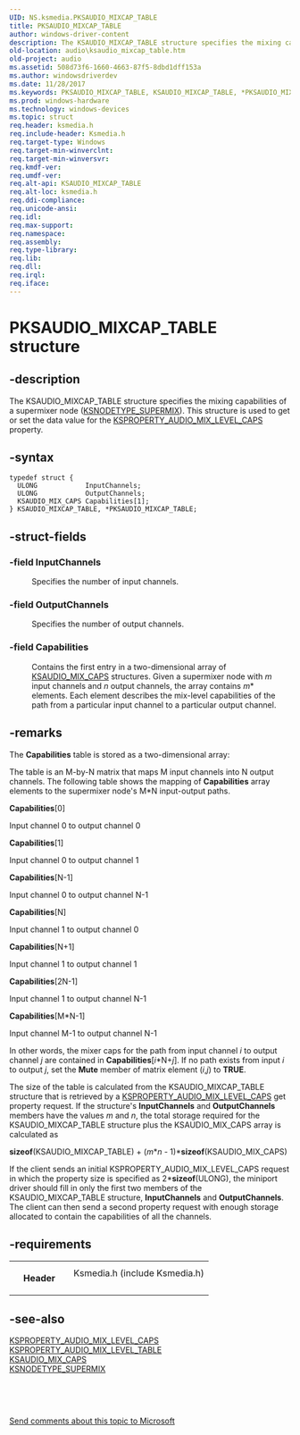 ```yaml
---
UID: NS.ksmedia.PKSAUDIO_MIXCAP_TABLE
title: PKSAUDIO_MIXCAP_TABLE
author: windows-driver-content
description: The KSAUDIO_MIXCAP_TABLE structure specifies the mixing capabilities of a supermixer node (KSNODETYPE_SUPERMIX). This structure is used to get or set the data value for the KSPROPERTY_AUDIO_MIX_LEVEL_CAPS property.
old-location: audio\ksaudio_mixcap_table.htm
old-project: audio
ms.assetid: 508d73f6-1660-4663-87f5-8dbd1dff153a
ms.author: windowsdriverdev
ms.date: 11/28/2017
ms.keywords: PKSAUDIO_MIXCAP_TABLE, KSAUDIO_MIXCAP_TABLE, *PKSAUDIO_MIXCAP_TABLE
ms.prod: windows-hardware
ms.technology: windows-devices
ms.topic: struct
req.header: ksmedia.h
req.include-header: Ksmedia.h
req.target-type: Windows
req.target-min-winverclnt: 
req.target-min-winversvr: 
req.kmdf-ver: 
req.umdf-ver: 
req.alt-api: KSAUDIO_MIXCAP_TABLE
req.alt-loc: ksmedia.h
req.ddi-compliance: 
req.unicode-ansi: 
req.idl: 
req.max-support: 
req.namespace: 
req.assembly: 
req.type-library: 
req.lib: 
req.dll: 
req.irql: 
req.iface: 
---
```


# PKSAUDIO_MIXCAP_TABLE structure



## -description
<p>The KSAUDIO_MIXCAP_TABLE structure specifies the mixing capabilities of a supermixer node (<a href="https://msdn.microsoft.com/library/windows/hardware/ff537198">KSNODETYPE_SUPERMIX</a>). This structure is used to get or set the data value for the <a href="https://msdn.microsoft.com/library/windows/hardware/ff537291">KSPROPERTY_AUDIO_MIX_LEVEL_CAPS</a> property.</p>


## -syntax

````
typedef struct {
  ULONG            InputChannels;
  ULONG            OutputChannels;
  KSAUDIO_MIX_CAPS Capabilities[1];
} KSAUDIO_MIXCAP_TABLE, *PKSAUDIO_MIXCAP_TABLE;
````


## -struct-fields
<dl>

### -field InputChannels

<dd>
<p>Specifies the number of input channels.</p>
</dd>

### -field OutputChannels

<dd>
<p>Specifies the number of output channels.</p>
</dd>

### -field Capabilities

<dd>
<p>Contains the first entry in a two-dimensional array of <a href="audio.ksaudio_mix_caps">KSAUDIO_MIX_CAPS</a> structures. Given a supermixer node with <i>m</i> input channels and <i>n</i> output channels, the array contains <i>m</i>*<i></i> elements. Each element describes the mix-level capabilities of the path from a particular input channel to a particular output channel.</p>
</dd>
</dl>

## -remarks
<p>The <b>Capabilities</b> table is stored as a two-dimensional array:</p>

<p>The table is an M-by-N matrix that maps M input channels into N output channels. The following table shows the mapping of <b>Capabilities</b> array elements to the supermixer node's M*N input-output paths.</p>

<p><b>Capabilities</b>[0]</p>

<p>Input channel 0 to output channel 0</p>

<p><b>Capabilities</b>[1]</p>

<p>Input channel 0 to output channel 1</p>

<p><b>Capabilities</b>[N-1]</p>

<p>Input channel 0 to output channel N-1</p>

<p><b>Capabilities</b>[N]</p>

<p>Input channel 1 to output channel 0</p>

<p><b>Capabilities</b>[N+1]</p>

<p>Input channel 1 to output channel 1</p>

<p><b>Capabilities</b>[2N-1]</p>

<p>Input channel 1 to output channel N-1</p>

<p><b>Capabilities</b>[M*N-1]</p>

<p>Input channel M-1 to output channel N-1</p>

<p>In other words, the mixer caps for the path from input channel <i>i</i> to output channel <i>j</i> are contained in <b>Capabilities</b>[<i>i</i>*N+<i>j</i>]. If no path exists from input <i>i</i> to output <i>j</i>, set the <b>Mute</b> member of matrix element (<i>i</i>,<i>j</i>) to <b>TRUE</b>.</p>

<p>The size of the table is calculated from the KSAUDIO_MIXCAP_TABLE structure that is retrieved by a <a href="https://msdn.microsoft.com/library/windows/hardware/ff537291">KSPROPERTY_AUDIO_MIX_LEVEL_CAPS</a> get property request. If the structure's <b>InputChannels</b> and <b>OutputChannels</b> members have the values <i>m</i> and <i>n</i>, the total storage required for the KSAUDIO_MIXCAP_TABLE structure plus the KSAUDIO_MIX_CAPS array is calculated as</p>

<p><b>sizeof</b>(KSAUDIO_MIXCAP_TABLE) + (<i>m</i>*<i>n</i> - 1)*<b>sizeof</b>(KSAUDIO_MIX_CAPS)</p>

<p>If the client sends an initial KSPROPERTY_AUDIO_MIX_LEVEL_CAPS request in which the property size is specified as 2*<b>sizeof</b>(ULONG), the miniport driver should fill in only the first two members of the KSAUDIO_MIXCAP_TABLE structure, <b>InputChannels</b> and <b>OutputChannels</b>. The client can then send a second property request with enough storage allocated to contain the capabilities of all the channels.</p>

## -requirements
<table>
<tr>
<th width="30%">
<p>Header</p>
</th>
<td width="70%">
<dl>
<dt>Ksmedia.h (include Ksmedia.h)</dt>
</dl>
</td>
</tr>
</table>

## -see-also
<dl>
<dt>
<a href="https://msdn.microsoft.com/library/windows/hardware/ff537291">KSPROPERTY_AUDIO_MIX_LEVEL_CAPS</a>
</dt>
<dt>
<a href="https://msdn.microsoft.com/library/windows/hardware/ff537292">KSPROPERTY_AUDIO_MIX_LEVEL_TABLE</a>
</dt>
<dt>
<a href="audio.ksaudio_mix_caps">KSAUDIO_MIX_CAPS</a>
</dt>
<dt>
<a href="https://msdn.microsoft.com/library/windows/hardware/ff537198">KSNODETYPE_SUPERMIX</a>
</dt>
</dl>
<p> </p>
<p> </p>
<p><a href="mailto:wsddocfb@microsoft.com?subject=Documentation%20feedback [audio\audio]:%20KSAUDIO_MIXCAP_TABLE structure%20 RELEASE:%20(11/28/2017)&amp;body=%0A%0APRIVACY STATEMENT%0A%0AWe use your feedback to improve the documentation. We don't use your email address for any other purpose, and we'll remove your email address from our system after the issue that you're reporting is fixed. While we're working to fix this issue, we might send you an email message to ask for more info. Later, we might also send you an email message to let you know that we've addressed your feedback.%0A%0AFor more info about Microsoft's privacy policy, see http://privacy.microsoft.com/en-us/default.aspx." title="Send comments about this topic to Microsoft">Send comments about this topic to Microsoft</a></p>
